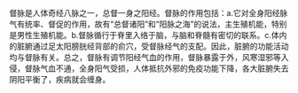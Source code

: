 督脉是人体奇经八脉之一，总督一身之阳经。督脉的作用包括：a.它对全身阳经脉气有统率、督促的作用，故有“总督诸阳”和“阳脉之海”的说法，主生殖机能，特别是男性生殖机能。b.督脉循行于脊里入络于脑，与脑和脊髓有密切的联系。c.体内的脏腑通过足太阳膀胱经背部的俞穴，受督脉经气的支配。因此，脏腑的功能活动均与督脉有关。总之，督脉有调节阳经气血的作用，督脉暴露于外，风寒湿邪等入侵，督脉气血不通，全身阳气受损，人体抵抗外邪的免疫功能下降，各大脏腑失去阴阳平衡了，疾病就会缠身。
